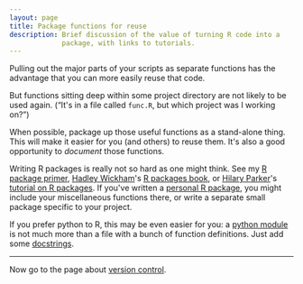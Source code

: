 ```yaml
---
layout: page
title: Package functions for reuse
description: Brief discussion of the value of turning R code into a
             package, with links to tutorials.
---
```


Pulling out the major parts of your scripts as separate functions has
the advantage that you can more easily reuse that code.

But functions sitting deep within some project directory are not likely
to be used again. (&ldquo;It's in a file called `func.R`, but which
project was I working on?&rdquo;)

When possible, package up those useful functions as a stand-alone
thing. This will make it easier for you (and others) to reuse them.
It's also a good opportunity to _document_ those functions.

Writing R packages is really not so hard as one might think. See my
[R package primer](http://kbroman.org/pkg_primer),
[Hadley Wickham](http://had.co.nz/)'s
[R packages book](http://r-pkgs.had.co.nz/), or
[Hilary Parker](http://hilaryparker.com/)'s
[tutorial on R packages](http://hilaryparker.com/2014/04/29/writing-an-r-package-from-scratch/).
If you've written a
[personal R package](http://hilaryparker.com/2013/04/03/personal-r-packages/),
you might include your miscellaneous functions there, or write a
separate small package specific to your project.

If you prefer python to R, this may be even easier for you: a
[python module](https://docs.python.org/3/tutorial/modules.html) is
not much more than a file with a bunch of function definitions. Just
add some [docstrings](http://tovid.wikia.com/wiki/Python_tips/Docstrings).

---

Now go to the page about [version control](version_control.html).
